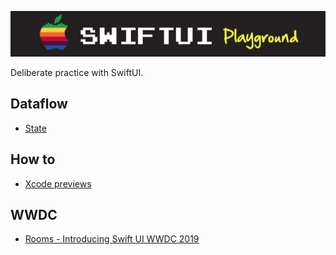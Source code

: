 ![](images/logo.png)

Deliberate practice with SwiftUI.

## Dataflow

- [State](Dataflow/State/README.md)

## How to

- [Xcode previews](Previews/README.md)

## WWDC

- [Rooms - Introducing Swift UI WWDC 2019](WWDC/Rooms/README.md)
